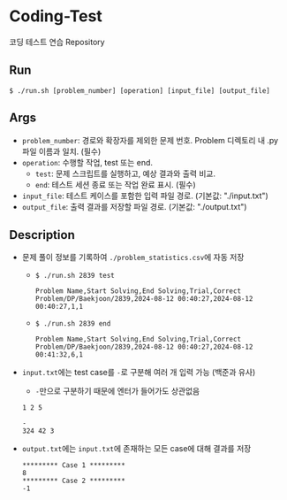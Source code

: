 # Coding-Test

코딩 테스트 연습 Repository

## Run

```
$ ./run.sh [problem_number] [operation] [input_file] [output_file]
```

## Args

- `problem_number`: 경로와 확장자를 제외한 문제 번호. Problem 디렉토리 내 .py 파일 이름과 일치. (필수)
- `operation`: 수행할 작업, test 또는 end.
  - `test`: 문제 스크립트를 실행하고, 예상 결과와 출력 비교.
  - `end`: 테스트 세션 종료 또는 작업 완료 표시. (필수)
- `input_file`: 테스트 케이스를 포함한 입력 파일 경로. (기본값: "./input.txt")
- `output_file`: 출력 결과를 저장할 파일 경로. (기본값: "./output.txt")

## Description

- 문제 풀이 정보를 기록하여 `./problem_statistics.csv`에 자동 저장
  - `$ ./run.sh 2839 test`
    ```
    Problem Name,Start Solving,End Solving,Trial,Correct
    Problem/DP/Baekjoon/2839,2024-08-12 00:40:27,2024-08-12 00:40:27,1,1
    ```
  - `$ ./run.sh 2839 end`
    ```
    Problem Name,Start Solving,End Solving,Trial,Correct
    Problem/DP/Baekjoon/2839,2024-08-12 00:40:27,2024-08-12 00:41:32,6,1
    ```
- `input.txt`에는 test case를 `-`로 구분해 여러 개 입력 가능 (백준과 유사)

  - `-`만으로 구분하기 때문에 엔터가 들어가도 상관없음

  ```
  1 2 5

  -
  324 42 3
  ```

- `output.txt`에는 `input.txt`에 존재하는 모든 case에 대해 결과를 저장
  ```
  ********* Case 1 *********
  8
  ********* Case 2 *********
  -1
  ```
